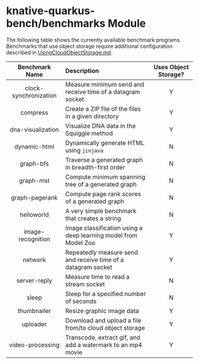 # knative-quarkus-bench/benchmarks Module

The following table shows the currently available benchmark programs.
Benchmarks that use object storage require additional configuration
described in [UsingCloudObjectStorage.md](UsingCloudObjectStorage.md).

|    Benchmark Name     | Description                                                     | Uses Object Storage? |
|:---------------------:|:----------------------------------------------------------------|:--------------------:|
| clock-synchronization | Measure minimum send and receive time of a datagram socket      |          Y           |
|       compress        | Create a ZIP file of the files in a given directory             |          Y           |
|   dna-visualization   | Visualize DNA data in the Squiggle method                       |          Y           |
|     dynamic-html      | Dynamically generate HTML using `jinjava`                       |          N           |
|       graph-bfs       | Traverse a generated graph in breadth-first order               |          N           |
|       graph-mst       | Compute minimum spanning tree of a generated graph              |          N           |
|    graph-pagerank     | Compute page rank scores of a generated graph                   |          N           |
|      helloworld       | A very simple benchmark that creates a string                   |          N           |
|   image-recognition   | Image classification using a deep learning model from Model Zoo |          Y           |
|        network        | Repeatedly measure send and receive time of a datagram socket   |          Y           |
|     server-reply      | Measure time to read a stream socket                            |          N           |
|         sleep         | Sleep for a specified number of seconds                         |          N           |
|      thumbnailer      | Resize graphic image data                                       |          Y           |
|       uploader        | Download and upload a file from/to cloud object storage         |          Y           |
|   video-processing    | Transcode, extract gif, and add a watermark to an mp4 movie     |          Y           |
